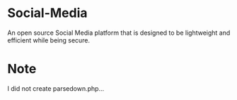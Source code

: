 # Social-Media
An open source Social Media platform that is designed to be lightweight and efficient while being secure.


# Note
I did not create parsedown.php...
